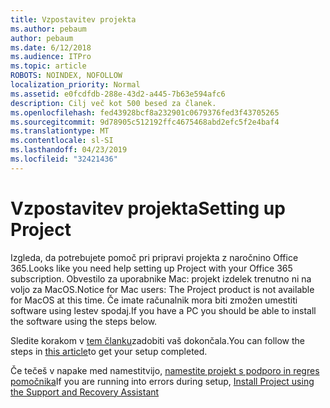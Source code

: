 ```yaml
---
title: Vzpostavitev projekta
ms.author: pebaum
author: pebaum
ms.date: 6/12/2018
ms.audience: ITPro
ms.topic: article
ROBOTS: NOINDEX, NOFOLLOW
localization_priority: Normal
ms.assetid: e0fcdfdb-288e-43d2-a445-7b63e594afc6
description: Cilj več kot 500 besed za članek.
ms.openlocfilehash: fed43928bcf8a232901c0679376fed3f43705265
ms.sourcegitcommit: 9d78905c512192ffc4675468abd2efc5f2e4baf4
ms.translationtype: MT
ms.contentlocale: sl-SI
ms.lasthandoff: 04/23/2019
ms.locfileid: "32421436"
---
```

# <a name="setting-up-project"></a><span data-ttu-id="cb4a7-103">Vzpostavitev projekta</span><span class="sxs-lookup"><span data-stu-id="cb4a7-103">Setting up Project</span></span>

<span data-ttu-id="cb4a7-104">Izgleda, da potrebujete pomoč pri pripravi projekta z naročnino Office 365.</span><span class="sxs-lookup"><span data-stu-id="cb4a7-104">Looks like you need help setting up Project with your Office 365 subscription.</span></span>
<span data-ttu-id="cb4a7-105">Obvestilo za uporabnike Mac: projekt izdelek trenutno ni na voljo za MacOS.</span><span class="sxs-lookup"><span data-stu-id="cb4a7-105">Notice for Mac users: The Project product is not available for MacOS at this time.</span></span> <span data-ttu-id="cb4a7-106">Če imate računalnik mora biti zmožen umestiti software using lestev spodaj.</span><span class="sxs-lookup"><span data-stu-id="cb4a7-106">If you have a PC you should be able to install the software using the steps below.</span></span>
  
<span data-ttu-id="cb4a7-107">Sledite korakom v [tem članku](https://support.office.com/article/7059249b-d9fe-4d61-ab96-5c5bf435f281.aspx)zadobiti vaš dokončala.</span><span class="sxs-lookup"><span data-stu-id="cb4a7-107">You can follow the steps in [this article](https://support.office.com/article/7059249b-d9fe-4d61-ab96-5c5bf435f281.aspx)to get your setup completed.</span></span>
  
<span data-ttu-id="cb4a7-108">Če tečeš v napake med namestitvijo, [namestite projekt s podporo in regres pomočnika](https://aka.ms/SaRA-ProjectSetupScenario)</span><span class="sxs-lookup"><span data-stu-id="cb4a7-108">If you are running into errors during setup, [Install Project using the Support and Recovery Assistant](https://aka.ms/SaRA-ProjectSetupScenario)</span></span>
